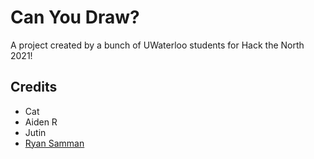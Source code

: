 # Can You Draw?

A project created by a bunch of UWaterloo students for Hack the North 2021!

## Credits

- Cat
- Aiden R
- Jutin
- [Ryan Samman](https://github.com/RyanSamman)
